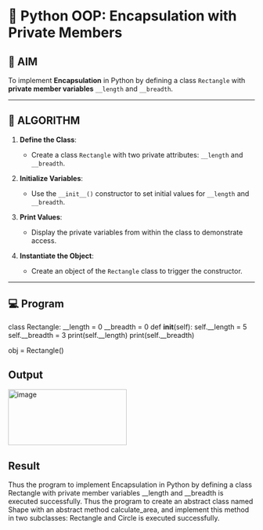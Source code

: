 # 🐍 Python OOP: Encapsulation with Private Members

## 🎯 AIM

To implement **Encapsulation** in Python by defining a class `Rectangle` with **private member variables** `__length` and `__breadth`.

---

## 🧠 ALGORITHM

1. **Define the Class**:
   - Create a class `Rectangle` with two private attributes: `__length` and `__breadth`.

2. **Initialize Variables**:
   - Use the `__init__()` constructor to set initial values for `__length` and `__breadth`.

3. **Print Values**:
   - Display the private variables from within the class to demonstrate access.

4. **Instantiate the Object**:
   - Create an object of the `Rectangle` class to trigger the constructor.

---

## 💻 Program
  class Rectangle:
    __length = 0 
    __breadth = 0
    def __init__(self):
      self.__length = 5
      self.__breadth = 3
      print(self.__length)
      print(self.__breadth)
   
  obj = Rectangle()
## Output
<img width="242" height="114" alt="image" src="https://github.com/user-attachments/assets/b8f41efd-a3be-43e1-86d3-fe79598709ab" />

## Result
Thus the program to implement Encapsulation in Python by defining a class Rectangle with private member variables __length and __breadth is executed successfully.
Thus the program to create an abstract class named Shape with an abstract method calculate_area, and implement this method in two subclasses: Rectangle and Circle is executed successfully.

